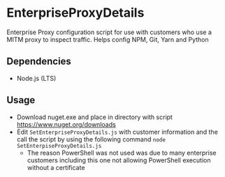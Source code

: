 # EnterpriseProxyDetails

Enterprise Proxy configuration script for use with customers who use a MITM proxy to inspect traffic. Helps config NPM, Git, Yarn and Python
## Dependencies
- Node.js (LTS)

## Usage
- Download nuget.exe and place in directory with script https://www.nuget.org/downloads
- Edit `SetEnterpriseProxyDetails.js` with customer information and the call the script by using the following command `node SetEnterpiseProxyDetails.js`
  - The reason PowerShell was not used was due to many enterprise customers including this one not allowing PowerShell execution without a certificate
